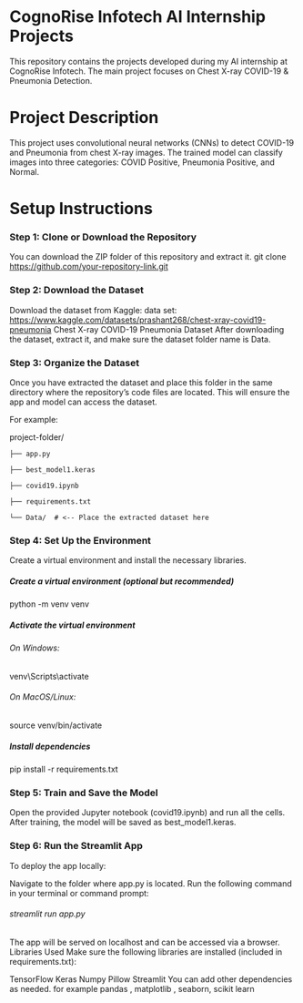 # CognoRise Infotech AI Internship Projects
This repository contains the projects developed during my AI internship at CognoRise Infotech. The main project focuses on Chest X-ray COVID-19 & Pneumonia Detection.

# Project Description
This project uses convolutional neural networks (CNNs) to detect COVID-19 and Pneumonia from chest X-ray images. The trained model can classify images into three categories: COVID Positive, Pneumonia Positive, and Normal.

# Setup Instructions
### Step 1: Clone or Download the Repository
You can download the ZIP folder of this repository and extract it.
git clone https://github.com/your-repository-link.git

### Step 2: Download the Dataset
Download the dataset from Kaggle:
data set: https://www.kaggle.com/datasets/prashant268/chest-xray-covid19-pneumonia
Chest X-ray COVID-19 Pneumonia Dataset
After downloading the dataset, extract it, and make sure the dataset folder name is Data.

### Step 3: Organize the Dataset
Once you have extracted the dataset and  place this folder in the same directory where the repository’s code files are located. This will ensure the app and model can access the dataset.

For example:

project-folder/

    ├── app.py
    
    ├── best_model1.keras
    
    ├── covid19.ipynb
    
    ├── requirements.txt
    
    └── Data/  # <-- Place the extracted dataset here
### Step 4: Set Up the Environment
Create a virtual environment and install the necessary libraries.

##### Create a virtual environment (optional but recommended)
python -m venv venv

##### Activate the virtual environment
###### On Windows:
venv\Scripts\activate
###### On MacOS/Linux:
source venv/bin/activate

##### Install dependencies
pip install -r requirements.txt

### Step 5: Train and Save the Model
Open the provided Jupyter notebook (covid19.ipynb) and run all the cells.
After training, the model will be saved as best_model1.keras.

### Step 6: Run the Streamlit App
To deploy the app locally:

Navigate to the folder where app.py is located.
Run the following command in your terminal or command prompt:

###### streamlit run app.py

The app will be served on localhost and can be accessed via a browser.
Libraries Used
Make sure the following libraries are installed (included in requirements.txt):

TensorFlow
Keras
Numpy
Pillow
Streamlit
You can add other dependencies as needed.
for example pandas , matplotlib , seaborn, scikit learn
